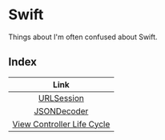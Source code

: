 # Swift

Things about I'm often confused about Swift.
<br>

## Index

|                           Link                            |
| :-------------------------------------------------------: |
|                [URLSession](urlSession.md)                |
|               [JSONDecoder](JSONDecoder.md)               |
| [View Controller Life Cycle](ViewController-LifeCycle.md) |
